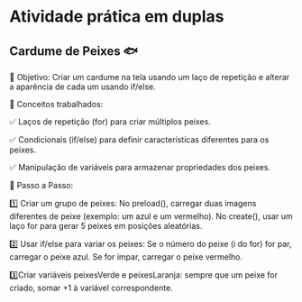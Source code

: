 # Atividade prática em duplas 
## Cardume de Peixes 🐟

📌 Objetivo: Criar um cardume na tela usando um laço de repetição e alterar a aparência de cada um usando if/else.

📌 Conceitos trabalhados:

✅ Laços de repetição (for) para criar múltiplos peixes.

✅ Condicionais (if/else) para definir características diferentes para os peixes.

✅ Manipulação de variáveis para armazenar propriedades dos peixes.

📌 Passo a Passo:

1️⃣ Criar um grupo de peixes:
No preload(), carregar duas imagens diferentes de peixe (exemplo: um azul e um vermelho).
No create(), usar um laço for para gerar 5 peixes em posições aleatórias.

2️⃣ Usar if/else para variar os peixes:
Se o número do peixe (i do for) for par, carregar o peixe azul.
Se for ímpar, carregar o peixe vermelho.

3️⃣Criar variáveis peixesVerde e peixesLaranja: sempre que um peixe for criado, somar +1 à variável correspondente.
